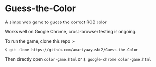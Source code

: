 # Guess-the-Color
A simpe web game to guess the correct RGB color 

Works well on Google Chrome, cross-browser testing is ongoing.

To run the game,
clone this repo :- 
```
$ git clone https://github.com/amartyaayushi2/Guess-the-Color
```

Then directly open ```color-game.html``` or ```$ google-chrome color-game.html```
